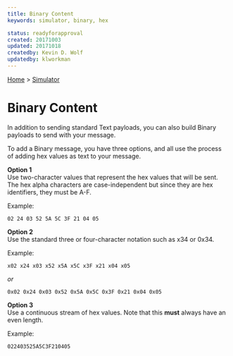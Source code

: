 ```yaml
---
title: Binary Content
keywords: simulator, binary, hex

status: readyforapproval
created: 20171003
updated: 20171018
createdby: Kevin D. Wolf
updatedby: klworkman
---
```

[Home](../Index.md) > [Simulator](Index.md)

# Binary Content

In addition to sending standard Text payloads, you can also build Binary payloads to send with your message.

To add a Binary message, you have three options, and all use the process of adding hex values as text to your message.

**Option 1**    
Use two-character values that represent the hex values that will be sent.  The hex alpha characters are case-independent but
since they are hex identifiers, they must be A-F.

   Example:
   ```
   02 24 03 52 5A 5C 3F 21 04 05
   ```

**Option 2**   
Use the standard three or four-character notation such as x34 or 0x34.

   Example:
   ```
   x02 x24 x03 x52 x5A x5C x3F x21 x04 x05
   ```
   *or*
   ```
   0x02 0x24 0x03 0x52 0x5A 0x5C 0x3F 0x21 0x04 0x05
   ```

**Option 3**   
Use a continuous stream of hex values. Note that this **must** always have an even length.

   Example:
   ```
   022403525A5C3F210405
   ```
